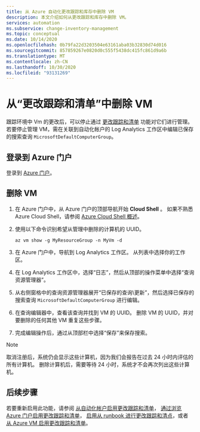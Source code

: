 ```yaml
---
title: 从 Azure 自动化更改跟踪和库存中删除 VM
description: 本文介绍如何从更改跟踪和库存中删除 VM。
services: automation
ms.subservice: change-inventory-management
ms.topic: conceptual
ms.date: 10/14/2020
ms.openlocfilehash: 0b79fa22d3203504e63161aba03b32830d74d016
ms.sourcegitcommit: 857859267e0820d0c555f5438dc415fc861d9a6b
ms.translationtype: MT
ms.contentlocale: zh-CN
ms.lasthandoff: 10/30/2020
ms.locfileid: "93131269"
---
```

# <a name="remove-vms-from-change-tracking-and-inventory"></a>从“更改跟踪和清单”中删除 VM

跟踪环境中 Vm 的更改后，可以停止通过 [更改跟踪和清单](overview.md) 功能对它们进行管理。 若要停止管理 VM，需在关联到自动化帐户的 Log Analytics 工作区中编辑已保存的搜索查询 `MicrosoftDefaultComputerGroup`。

## <a name="sign-into-the-azure-portal"></a>登录到 Azure 门户

登录到 [Azure 门户](https://portal.azure.com)。

## <a name="to-remove-your-vms"></a>删除 VM

1. 在 Azure 门户中，从 Azure 门户的顶部导航开始 **Cloud Shell** 。 如果不熟悉 Azure Cloud Shell，请参阅 [Azure Cloud Shell 概述](../../cloud-shell/overview.md)。

2. 使用以下命令识别希望从管理中删除的计算机的 UUID。

    ```azurecli
    az vm show -g MyResourceGroup -n MyVm -d
    ```

3. 在 Azure 门户中，导航到 Log Analytics 工作区。 从列表中选择你的工作区。

4. 在 Log Analytics 工作区中，选择“日志”，然后从顶部的操作菜单中选择“查询资源管理器”。

5. 从右侧窗格中的查询资源管理器展开“已保存的查询\更新”，然后选择已保存的搜索查询 `MicrosoftDefaultComputerGroup` 进行编辑。

6. 在查询编辑器中，查看该查询并找到 VM 的 UUID。 删除 VM 的 UUID，并对要删除的任何其他 VM 重复这些步骤。

7. 完成编辑操作后，通过从顶部栏中选择“保存”来保存搜索。

>[!NOTE]
>取消注册后，系统仍会显示这些计算机，因为我们会报告在过去 24 小时内评估的所有计算机。 删除计算机后，需要等待 24 小时，系统才不会再次列出这些计算机。

## <a name="next-steps"></a>后续步骤

若要重新启用此功能，请参阅 [从自动化帐户启用更改跟踪和清单](enable-from-automation-account.md)， [通过浏览 Azure 门户启用更改跟踪和清单](enable-from-portal.md)， [启用从 runbook 进行更改跟踪和清点](enable-from-runbook.md)，或者 [从 Azure VM 启用更改跟踪和清单](enable-from-vm.md)。